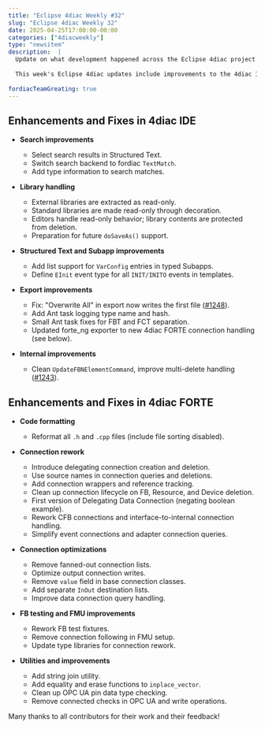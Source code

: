 ```yaml
---
title: "Eclipse 4diac Weekly #32"
slug: "Eclipse 4diac Weekly 32"
date: 2025-04-25T17:00:00-00:00
categories: ["4diacweekly"]
type: "newsitem"
description:  |
  Update on what development happened across the Eclipse 4diac project in the week from April 18 to April 25, 2025.
  
  This week's Eclipse 4diac updates include improvements to the 4diac IDE, such as enhanced search functionality, read-only handling for libraries. In 4diac FORTE, connection handling was extensively reworked to introduce delegating connections, optimize performance, and simplify the management of connections.
    
fordiacTeamGreating: true
---
```



## Enhancements and Fixes in 4diac IDE

- **Search improvements**
  - Select search results in Structured Text.
  - Switch search backend to fordiac `TextMatch`.
  - Add type information to search matches.

- **Library handling**
  - External libraries are extracted as read-only.
  - Standard libraries are made read-only through decoration.
  - Editors handle read-only behavior; library contents are protected from deletion.
  - Preparation for future `doSaveAs()` support.

- **Structured Text and Subapp improvements**
  - Add list support for `VarConfig` entries in typed Subapps.
  - Define `EInit` event type for all `INIT/INITO` events in templates.

- **Export improvements**
  - Fix: "Overwrite All" in export now writes the first file ([#1248](https://github.com/eclipse-4diac/4diac-ide/issues/1248)).
  - Add Ant task logging type name and hash.
  - Small Ant task fixes for FBT and FCT separation.
  - Updated forte_ng exporter to new 4diac FORTE connection handling (see below).

- **Internal improvements**
  - Clean `UpdateFBNElementCommand`, improve multi-delete handling ([#1243](https://github.com/eclipse-4diac/4diac-ide/issues/1243)).



## Enhancements and Fixes in 4diac FORTE

- **Code formatting**
  - Reformat all `.h` and `.cpp` files (include file sorting disabled).

- **Connection rework**
  - Introduce delegating connection creation and deletion.
  - Use source names in connection queries and deletions.
  - Add connection wrappers and reference tracking.
  - Clean up connection lifecycle on FB, Resource, and Device deletion.
  - First version of Delegating Data Connection (negating boolean example).
  - Rework CFB connections and interface-to-internal connection handling.
  - Simplify event connections and adapter connection queries.

- **Connection optimizations**
  - Remove fanned-out connection lists.
  - Optimize output connection writes.
  - Remove `value` field in base connection classes.
  - Add separate `InOut` destination lists.
  - Improve data connection query handling.

- **FB testing and FMU improvements**
  - Rework FB test fixtures.
  - Remove connection following in FMU setup.
  - Update type libraries for connection rework.

- **Utilities and improvements**
  - Add string join utility.
  - Add equality and erase functions to `inplace_vector`.
  - Clean up OPC UA pin data type checking.
  - Remove connected checks in OPC UA and write operations.



Many thanks to all contributors for their work and their feedback!
